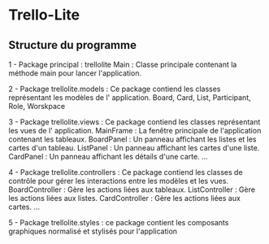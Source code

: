# Trello-Lite

## Structure du programme 

1 - Package principal : trellolite
        Main : Classe principale contenant la méthode main pour lancer l'application.

2 - Package trellolite.models : Ce package contiend les classes représentant les modèles de l' application.
       Board, Card, List, Participant, Role, Worskpace
    
3 - Package trellolite.views : Ce package contiend les classes représentant les vues de l' application.
        MainFrame : La fenêtre principale de l'application contenant les tableaux.
        BoardPanel : Un panneau affichant les listes et les cartes d'un tableau.
        ListPanel : Un panneau affichant les cartes d'une liste.
        CardPanel : Un panneau affichant les détails d'une carte.
        ...

4 - Package trellolite.controllers : Ce package contiend les classes de contrôle pour gérer les interactions entre les modèles et les vues.
        BoardController : Gère les actions liées aux tableaux.
        ListController : Gère les actions liées aux listes.
        CardController : Gère les actions liées aux cartes.
        ...

5 - Package trellolite.styles : ce package contient les composants graphiques normalisé et stylisés pour l'application